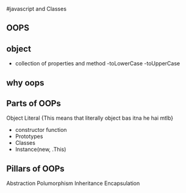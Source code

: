 #javascript and Classes

## OOPS

## object

- collection of properties
  and method
  -toLowerCase
  -toUpperCase

## why oops

## Parts of OOPs

Object Literal {This means that literally object bas itna he hai mtlb}

- constructor function
- Prototypes
- Classes
- Instance(new, .This)

## Pillars of OOPs

Abstraction
Polumorphism
Inheritance
Encapsulation
